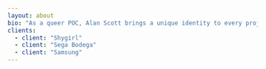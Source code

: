 ```yaml
---
layout: about
bio: "As a queer POC, Alan Scott brings a unique identity to every project. His Jamaican heritage shines through with his art direction and BBC."
clients:
  - client: "Shygirl"
  - client: "Sega Bodega"
  - client: "Samsung"
---
```

